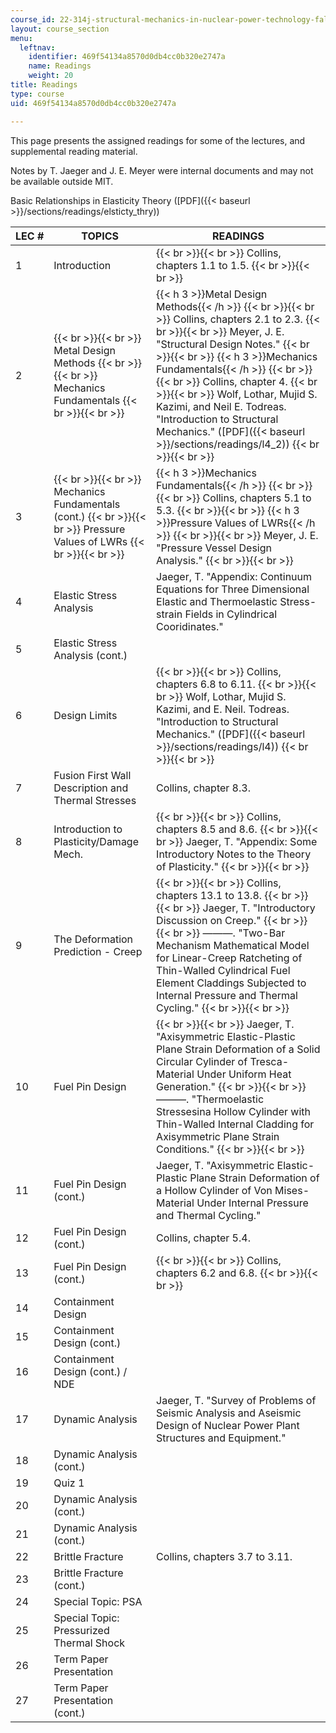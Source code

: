 ```yaml
---
course_id: 22-314j-structural-mechanics-in-nuclear-power-technology-fall-2006
layout: course_section
menu:
  leftnav:
    identifier: 469f54134a8570d0db4cc0b320e2747a
    name: Readings
    weight: 20
title: Readings
type: course
uid: 469f54134a8570d0db4cc0b320e2747a

---
```


This page presents the assigned readings for some of the lectures, and supplemental reading material.

Notes by T. Jaeger and J. E. Meyer were internal documents and may not be available outside MIT.

Basic Relationships in Elasticity Theory ([PDF]({{< baseurl >}}/sections/readings/elsticty_thry))

| LEC # | TOPICS | READINGS |
| --- | --- | --- |
| 1 | Introduction |  {{< br >}}{{< br >}} Collins, chapters 1.1 to 1.5. {{< br >}}{{< br >}}  |
| 2 |  {{< br >}}{{< br >}} Metal Design Methods {{< br >}}{{< br >}} Mechanics Fundamentals {{< br >}}{{< br >}}  | {{< h 3 >}}Metal Design Methods{{< /h >}} {{< br >}}{{< br >}} Collins, chapters 2.1 to 2.3. {{< br >}}{{< br >}} Meyer, J. E. "Structural Design Notes." {{< br >}}{{< br >}} {{< h 3 >}}Mechanics Fundamentals{{< /h >}} {{< br >}}{{< br >}} Collins, chapter 4. {{< br >}}{{< br >}} Wolf, Lothar, Mujid S. Kazimi, and Neil E. Todreas. "Introduction to Structural Mechanics." ([PDF]({{< baseurl >}}/sections/readings/l4_2)) {{< br >}}{{< br >}}  |
| 3 |  {{< br >}}{{< br >}} Mechanics Fundamentals (cont.) {{< br >}}{{< br >}} Pressure Values of LWRs {{< br >}}{{< br >}}  | {{< h 3 >}}Mechanics Fundamentals{{< /h >}} {{< br >}}{{< br >}} Collins, chapters 5.1 to 5.3. {{< br >}}{{< br >}} {{< h 3 >}}Pressure Values of LWRs{{< /h >}} {{< br >}}{{< br >}} Meyer, J. E. "Pressure Vessel Design Analysis." {{< br >}}{{< br >}}  |
| 4 | Elastic Stress Analysis | Jaeger, T. "Appendix: Continuum Equations for Three Dimensional Elastic and Thermoelastic Stress-strain Fields in Cylindrical Cooridinates." |
| 5 | Elastic Stress Analysis (cont.) | &nbsp; |
| 6 | Design Limits |  {{< br >}}{{< br >}} Collins, chapters 6.8 to 6.11. {{< br >}}{{< br >}} Wolf, Lothar, Mujid S. Kazimi, and E. Neil. Todreas. "Introduction to Structural Mechanics." ([PDF]({{< baseurl >}}/sections/readings/l4)) {{< br >}}{{< br >}}  |
| 7 | Fusion First Wall Description and Thermal Stresses | Collins, chapter 8.3. |
| 8 | Introduction to Plasticity/Damage Mech. |  {{< br >}}{{< br >}} Collins, chapters 8.5 and 8.6. {{< br >}}{{< br >}} Jaeger, T. "Appendix: Some Introductory Notes to the Theory of Plasticity." {{< br >}}{{< br >}}  |
| 9 | The Deformation Prediction - Creep |  {{< br >}}{{< br >}} Collins, chapters 13.1 to 13.8. {{< br >}}{{< br >}} Jaeger, T. "Introductory Discussion on Creep." {{< br >}}{{< br >}} ———. "Two-Bar Mechanism Mathematical Model for Linear-Creep Ratcheting of Thin-Walled Cylindrical Fuel Element Claddings Subjected to Internal Pressure and Thermal Cycling." {{< br >}}{{< br >}}  |
| 10 | Fuel Pin Design |  {{< br >}}{{< br >}} Jaeger, T. "Axisymmetric Elastic-Plastic Plane Strain Deformation of a Solid Circular Cylinder of Tresca-Material Under Uniform Heat Generation." {{< br >}}{{< br >}} ———. "Thermoelastic Stressesina Hollow Cylinder with Thin-Walled Internal Cladding for Axisymmetric Plane Strain Conditions." {{< br >}}{{< br >}}  |
| 11 | Fuel Pin Design (cont.) | Jaeger, T. "Axisymmetric Elastic-Plastic Plane Strain Deformation of a Hollow Cylinder of Von Mises-Material Under Internal Pressure and Thermal Cycling." |
| 12 | Fuel Pin Design (cont.) | Collins, chapter 5.4. |
| 13 | Fuel Pin Design (cont.) |  {{< br >}}{{< br >}} Collins, chapters 6.2 and 6.8. {{< br >}}{{< br >}}  |
| 14 | Containment Design | &nbsp; |
| 15 | Containment Design (cont.) | &nbsp; |
| 16 | Containment Design (cont.) / NDE | &nbsp; |
| 17 | Dynamic Analysis | Jaeger, T. "Survey of Problems of Seismic Analysis and Aseismic Design of Nuclear Power Plant Structures and Equipment." |
| 18 | Dynamic Analysis (cont.) | &nbsp; |
| 19 | Quiz 1 | &nbsp; |
| 20 | Dynamic Analysis (cont.) | &nbsp; |
| 21 | Dynamic Analysis (cont.) | &nbsp; |
| 22 | Brittle Fracture | Collins, chapters 3.7 to 3.11. |
| 23 | Brittle Fracture (cont.) | &nbsp; |
| 24 | Special Topic: PSA | &nbsp; |
| 25 | Special Topic: Pressurized Thermal Shock | &nbsp; |
| 26 | Term Paper Presentation | &nbsp; |
| 27 | Term Paper Presentation (cont.) |